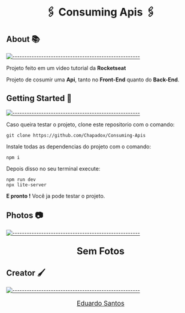 <h1 align="center">🖇 Consuming Apis 🖇</h1>


## About 📚
[![-----------------------------------------------------](https://raw.githubusercontent.com/andreasbm/readme/master/assets/lines/colored.png)](#table-of-contents)

<p>Projeto feito em um video tutorial da <strong>Rocketseat</strong></p>

<p>Projeto de cosumir uma <strong>Api</strong>, tanto no <strong>Front-End</strong> quanto do <strong>Back-End</strong>.</p>

##  Getting Started 🧪
[![-----------------------------------------------------](https://raw.githubusercontent.com/andreasbm/readme/master/assets/lines/colored.png)](#table-of-contents)

<p>Caso queira testar o projeto, clone este repositorio com o comando:</p>

    git clone https://github.com/Chapadox/Consuming-Apis
<p>Instale todas as dependencias do projeto com o comando:</p>

    npm i 

<p>Depois disso no seu terminal execute:</p>

    npm run dev
    npx lite-server

<p><strong>E pronto !</strong> Você ja pode testar o projeto.</p> 

## Photos 📷
[![-----------------------------------------------------](https://raw.githubusercontent.com/andreasbm/readme/master/assets/lines/colored.png)](#table-of-contents)

<p style="font-size:25px" align="center"><strong>Sem Fotos</strong></p>

## Creator 🖌️
[![-----------------------------------------------------](https://raw.githubusercontent.com/andreasbm/readme/master/assets/lines/colored.png)](#table-of-contents)

<a href="https://www.linkedin.com/in/destr00/"><p style="font-size: 17px;" align=center>Eduardo Santos</p></a>

